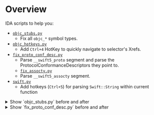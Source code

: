 # Overview

IDA scripts to help you:

- [`objc_stubs.py`](objc_stubs.py)
  - Fix all `objc_*` symbol types.
- [`objc_hotkeys.py`](objc_hotkeys.py)
  - Add `Ctrl+4` HotKey to quickly navigate to selector's Xrefs.
- [`fix_proto_conf_desc.py`](fix_proto_conf_desc.py)
  - Parse `__swift5_proto` segment and parse the ProtocolConformanceDescriptors they point to.
  - [`fix_assocty.py`](fix_assocty.py)
  - Parse `__swift5_assocty` segment.
- [`swift.py`](swift.py)
  - Add hotkeys (`Ctrl+5`) for parsing `Swift::String` within current function

<details>
<summary>Show `objc_stubs.py` before and after</summary>

Before running [`objc_stubs.py`](objc_stubs.py):

![](Media/objc_stubs_before.png)

After running [`objc_stubs.py`](objc_stubs.py):

![](Media/objc_stubs_after.png)

As you can see:

- The scripts fixed all selectors signatures:
  - For example: `int __cdecl __spoils<X0,X1,X2,X3,X4,X5,X6,X7> objc_msgSend_initWithCapacity_(id object, __unused SEL selector, id initWithCapacity)`
- In addition to fixing the `objc_retain/release` which now access high registers.
  - For example: `id __usercall __spoils<> objc_retain_x20_45@<X0>(id x20@<X20>)`

</details>

<details>
<summary>Show `fix_proto_conf_desc.py` before and after</summary>

Before running [`fix_proto_conf_desc.py`](fix_proto_conf_desc.py):

In a random PCD definition:

![](Media/pcd_before.png)

The `__swift5_proto` segment definition:

![](Media/pcd2_before.png)

After running [`fix_proto_conf_desc.py`](fix_proto_conf_desc.py):

![](Media/pcd_after.png)

The `__swift5_proto` segment definition:

![](Media/pcd2_after.png)

As you can see:

- Relative offsets are created in __swift5_proto segment to point to the ProtocolConformanceDescriptor.
- Parse the ProtocolDescriptorConformance (together with  RelativeWitnessTable and GenericWitnessTable). They will be created as structs so you can use the UI to explore them by expanding the struct.

</details>
